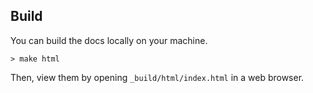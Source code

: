 Build
-----
You can build the docs locally on your machine.
```console
> make html
```
Then, view them by opening `_build/html/index.html` in a web browser.
